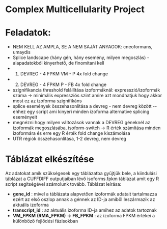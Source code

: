 # Complex Multicellularity Project

# Feladatok:
- NEM KELL AZ AMPLA, SE A NEM SAJÁT ANYAGOK: cneoformans, umaydis
- Splice landscape (hány gén, hány esemény, milyen megoszlás) - alapadatokból kinyerhető, de finomítani kell
- 1. DEVREG - 4 FPKM VM - P 4x fold change
- 2. DEVREG - 4 FPKM P - FB 4x fold change 
- szignifikancia threshold felállítása izoformáknál: expresszió/izoformák száma -> minimális expressziós szint amire azt mondhatjuk hogy akkor most ez az izoforma szignifikáns
- splice események összehasonlítása a devreg - nem devreg között -- ehhez egy script ami kinyeri minden izoforma alternative splicing eseményeit
- megnézni hogy milyen változások vannak a DEVREG géneknél az izoformák megoszlásába, isoform-switch -> R érték számítása minden izoformára és erre egy R érték fold change kiszámolása
- UTR régiók összehasonlítása, 1-2 devreg, nem devreg

# Táblázat elkészítése

Az adatokat amik szükségesek egy táblázatba gyűjtjük bele, a kiindulási táblázat a CUFFDIFF outputjaiban lévő isoforms.fpkm táblázat amit egy R script segítségével számolunk tovább.
Táblázat leírása:
- __gene_id__ : mivel a táblázata alapvetően izoformák adatait tartalmazza ezért az első oszlop annak a génnek az ID-ja amiből leszármazik az aktuális izoforma
- __transcript_id__ : az aktuális izoforma ID-ja amihez az adatok tartoznak
- __VM_FPKM__ __(RMA_FPKM)__ __->__ __FB_FPKM__ : az izoforma FPKM értékei a különböző fejlődési fázisokban



